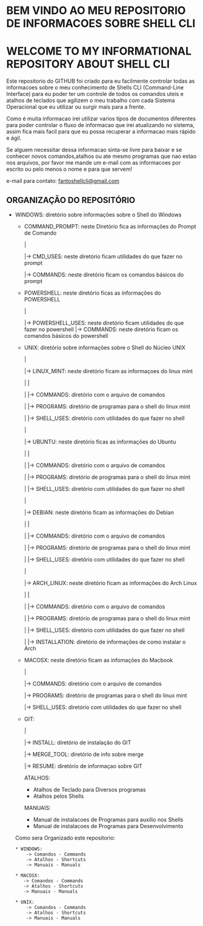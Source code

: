 
# BEM VINDO AO MEU REPOSITORIO DE INFORMACOES SOBRE SHELL CLI

# WELCOME TO MY INFORMATIONAL REPOSITORY ABOUT SHELL CLI



  Este repositorio do GITHUB foi criado para eu facilmente controlar todas as informacoes sobre o meu conhecimento de Shells CLI (Command-Line Interface) para eu poder ter um controle de todos os comandos uteis e atalhos de teclados que agilizem o meu trabalho com cada Sistema Operacional que eu utilizar ou surgir mais para a frente.

  Como é muita informacao irei utilizar varios tipos de documentos diferentes para poder controlar o fluxo de informacao que irei atualizando no sistema, assim fica mais facil para que eu possa recuperar a informacao mais rápido e ágil.

  Se alguem necessitar dessa informacao sinta-se livre para baixar e se conhecer novos comandos,atalhos ou ate mesmo programas que nao estao nos arquivos, por favor me mande um e-mail com as informacoes por escrito ou pelo menos o nome e para que servem!

  e-mail para contato: fantoshellcli@gmail.com


## ORGANIZAÇÃO DO REPOSITÓRIO
    
* WINDOWS: diretório sobre informações sobre o Shell do Windows 

    * COMMAND_PROMPT: neste Diretório fica as informações do Prompt de Comando
         
         |
         
         |-> CMD_USES: neste diretório ficam utilidades do que fazer no prompt
         
         |-> COMMANDS: neste diretório ficam os comandos básicos do prompt

    * POWERSHELL: neste diretório ficas as informações do POWERSHELL
         
         |
         
         |-> POWERSHELL_USES: neste diretório ficam utilidades do que fazer no powershell 
         |-> COMMANDS: neste diretório ficam os comandos básicos do powershell 

    * UNIX: diretório sobre informações sobre o Shell do Núcleo UNIX
         
         |
         
         |-> LINUX_MINT: neste diretório ficam as informaçoes do linux mint
         
         |      |
         
         |      |-> COMMANDS: diretório com o arquivo de comandos
         
         |      |-> PROGRAMS: diretório de programas para o shell do linux mint
         
         |      |-> SHELL_USES: diretório com utilidades do que fazer no shell
         
         |
         
         |-> UBUNTU: neste diretório ficas as informações do Ubuntu     
         
         |      |
         
         |      |-> COMMANDS: diretório com o arquivo de comandos
         
         |      |-> PROGRAMS: diretório de programas para o shell do linux mint
         
         |      |-> SHELL_USES: diretório com utilidades do que fazer no shell
         
         |
         
         |-> DEBIAN: neste diretório ficam as informações do Debian
         
         |      |
         
         |      |-> COMMANDS: diretório com o arquivo de comandos
         
         |      |-> PROGRAMS: diretório de programas para o shell do linux mint
         
         |      |-> SHELL_USES: diretório com utilidades do que fazer no shell
         
         |
         
         |-> ARCH_LINUX: neste diretório ficam as informações do Arch Linux     
         
         |      |
         
         |      |-> COMMANDS: diretório com o arquivo de comandos
         
         |      |-> PROGRAMS: diretório de programas para o shell do linux mint
         
         |      |-> SHELL_USES: diretório com utilidades do que fazer no shell
         
         |      |-> INSTALLATION: diretório de informações de como instalar o Arch

    * MACOSX: neste diretório ficam as infomações do Macbook
         
         |
         
         |-> COMMANDS: diretório com o arquivo de comandos
         
         |-> PROGRAMS: diretório de programas para o shell do linux mint
         
         |-> SHELL_USES: diretório com utilidades do que fazer no shell
     
    * GIT:
       
       |
       
       |-> INSTALL: diretório de instalação do GIT
     
       |-> MERGE_TOOL: diretório de info sobre merge
     
       |-> RESUME: diretório de informaçao sobre GIT

      ATALHOS:

      * Atalhos de Teclado para Diversos programas
      * Atalhos pelos Shells

      MANUAIS:

      * Manual de instalacoes de Programas para auxilio nos Shells
      * Manual de instalacoes de Programas para Desenvolvimento
      

  Como sera Organizado este repositorio:
 
      * WINDOWS:
          -> Comandos - Commands
          -> Atalhos - Shortcuts
          -> Manuais - Manuals

      * MACOSX:
         -> Comandos - Commands
         -> Atalhos - Shortcuts
         -> Manuais - Manuals
          
      * UNIX:
          -> Comandos - Commands
          -> Atalhos - Shortcuts
          -> Manuais - Manuals

    
